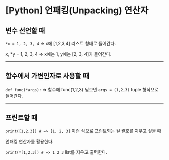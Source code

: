# [Python] 언패킹(Unpacking) 연산자

## 변수 선언할 때

`*x = 1, 2, 3, 4` => x에 [1,2,3,4] 리스트 형태로 들어간다.

x, *y = 1, 2, 3, 4 => x에는 1, y에는 [2, 3, 4]가 들어간다.

---

## 함수에서 가변인자로 사용할 때

`def func(*args):` => 함수에 func(1,2,3) 담으면 `args = (1,2,3)` tuple 형식으로 들어간다.

---

## 프린트할 때

`print([1,2,3]) # => [1, 2, 3]` 이런 식으로 프린트되는 걸 괄호를 지우고 싶을 때

언패킹 연산자를 활용한다.

`print(*[1,2,3]) # => 1 2 3` list를 지우고 출력한다.



